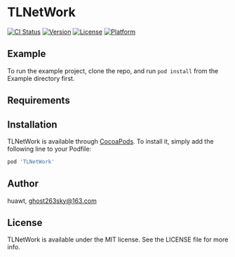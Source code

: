 # TLNetWork

[![CI Status](https://img.shields.io/travis/huawt/TLNetWork.svg?style=flat)](https://travis-ci.org/huawt/TLNetWork)
[![Version](https://img.shields.io/cocoapods/v/TLNetWork.svg?style=flat)](https://cocoapods.org/pods/TLNetWork)
[![License](https://img.shields.io/cocoapods/l/TLNetWork.svg?style=flat)](https://cocoapods.org/pods/TLNetWork)
[![Platform](https://img.shields.io/cocoapods/p/TLNetWork.svg?style=flat)](https://cocoapods.org/pods/TLNetWork)

## Example

To run the example project, clone the repo, and run `pod install` from the Example directory first.

## Requirements

## Installation

TLNetWork is available through [CocoaPods](https://cocoapods.org). To install
it, simply add the following line to your Podfile:

```ruby
pod 'TLNetWork'
```

## Author

huawt, ghost263sky@163.com

## License

TLNetWork is available under the MIT license. See the LICENSE file for more info.
